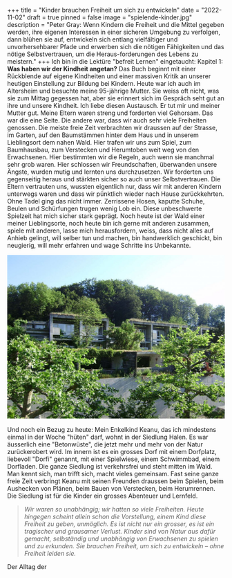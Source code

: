 +++
title = "Kinder brauchen Freiheit um sich zu entwickeln"
date = "2022-11-02"
draft = true
pinned = false
image = "spielende-kinder.jpg"
description = "Peter Gray: Wenn Kindern die Freiheit und die Mittel gegeben werden, ihre eigenen Interessen in einer sicheren Umgebung zu verfolgen, dann blühen sie auf, entwickeln sich entlang vielfältiger und unvorhersehbarer Pfade und erwerben sich die nötigen Fähigkeiten und das nötige Selbstvertrauen, um die Heraus-forderungen des Lebens zu meistern."
+++
Ich bin in die Lektüre "befreit Lernen" eingetaucht: 
Kapitel 1: **Was haben wir der Kindheit angetan?** 
Das Buch beginnt mit einer Rückblende auf eigene Kindheiten und einer massiven Kritik an unserer heutigen Einstellung zur Bildung bei Kindern. Heute war ich auch im Altersheim und besuchte meine 95-jährige Mutter. Sie weiss oft nicht, was sie zum Mittag gegessen hat, aber sie erinnert sich im Gespräch seht gut an ihre und unsere Kindheit. Ich liebe diesen Austausch. Er tut mir und meiner Mutter gut. Meine Eltern waren streng und forderten viel Gehorsam. Das war die eine Seite. Die andere war, dass wir auch sehr viele Freiheiten genossen. Die meiste freie Zeit verbrachten wir draussen auf der Strasse, im Garten, auf den Baumstämmen hinter dem Haus und in unserem Lieblingsort dem nahen Wald. Hier trafen wir uns zum Spiel, zum Baumhausbau, zum Verstecken und Herumtoben weit weg von den Erwachsenen. Hier bestimmten wir die Regeln, auch wenn sie manchmal sehr grob waren. Hier schlossen wir Freundschaften, überwanden unsere Ängste, wurden mutig und lernten uns durchzusetzen. Wir forderten uns gegenseitig heraus und stärkten sicher so auch unser Selbstvertrauen. Die Eltern vertrauten uns, wussten eigentlich nur, dass wir mit anderen Kindern unterwegs waren und dass wir pünktlich wieder nach Hause zurückkehrten. Ohne Tadel ging das nicht immer. Zerrissene Hosen, kaputte Schuhe, Beulen und Schürfungen trugen wenig Lob ein. Diese unbeschwerte Spielzeit hat mich sicher stark geprägt. Noch heute ist der Wald einer meiner Lieblingsorte, noch heute bin ich gerne mit anderen zusammen, spiele mit anderen, lasse mich herausfordern, weiss, dass nicht alles auf Anhieb gelingt, will selber tun und machen, bin handwerklich geschickt, bin neugierig, will mehr erfahren und wage Schritte ins Unbekannte.

![](siedlung-halen.jpg "Siedlung Halen bei Herrenschwanden")

Und noch ein Bezug zu heute: Mein Enkelkind Keanu, das ich mindestens einmal in der Woche "hüten" darf, wohnt in der Siedlung Halen. Es war äusserlich eine "Betonwüste", die jetzt mehr und mehr von der Natur zurückerobert wird. Im innern ist es ein grosses Dorf mit einem Dorfplatz, liebevoll "Dorfi" genannt, mit einer Spielwiese, einem Schwimmbad, einem Dorfladen. Die ganze Siedlung ist verkehrsfrei und steht mitten im Wald. Man kennt sich, man trifft sich, macht vieles gemeinsam. Fast seine ganze freie Zeit verbringt Keanu mit seinen Freunden draussen beim Spielen, beim Aushecken von Plänen, beim Bauen von Verstecken, beim Herumrennen. Die Siedlung ist für die Kinder ein grosses Abenteuer und Lernfeld.

> *Wir waren so unabhängig; wir hatten so viele Freiheiten. Heute hingegen scheint allein schon die Vorstellung, einem Kind diese Freiheit zu geben, unmöglich. Es ist nicht nur ein grosser, es ist ein tragischer und grausamer Verlust. Kinder sind von Natur aus dafür gemacht, selbständig und unabhängig von Erwachsenen zu spielen und zu erkunden. Sie brauchen Freiheit, um sich zu entwickeln – ohne Freiheit leiden sie.*

Der Alltag der